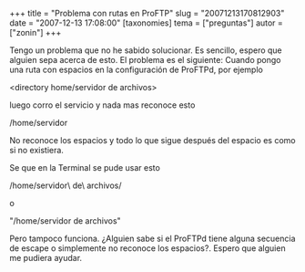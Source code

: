 +++
title = "Problema con rutas en ProFTP"
slug = "20071213170812903"
date = "2007-12-13 17:08:00"
[taxonomies]
tema = ["preguntas"]
autor = ["zonin"]
+++

Tengo un problema que no he sabido solucionar. Es sencillo, espero que
alguien sepa acerca de esto. El problema es el siguiente: Cuando pongo
una ruta con espacios en la configuración de ProFTPd, por ejemplo

\<directory home/servidor de archivos\>

luego corro el servicio y nada mas reconoce esto

/home/servidor

No reconoce los espacios y todo lo que sigue después del espacio es como
si no existiera.

Se que en la Terminal se pude usar esto

/home/servidor\\ de\\ archivos/

o

"/home/servidor de archivos"

Pero tampoco funciona. ¿Alguien sabe si el ProFTPd tiene alguna
secuencia de escape o simplemente no reconoce los espacios?. Espero que
alguien me pudiera ayudar.

